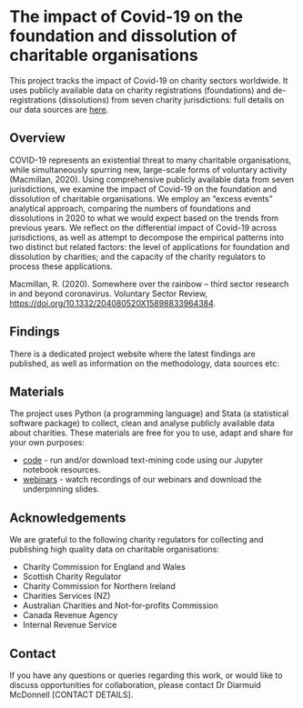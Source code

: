 # The impact of Covid-19 on the foundation and dissolution of charitable organisations

This project tracks the impact of Covid-19 on charity sectors worldwide. It uses publicly available data on charity registrations (foundations) and de-registrations (dissolutions) from seven charity jurisdictions: full details on our data sources are <a href="" target=_blank>here</a>.

## Overview

COVID-19 represents an existential threat to many charitable organisations, while simultaneously spurring new, large-scale forms of voluntary activity (Macmillan, 2020). Using comprehensive publicly available data from seven jurisdictions, we examine the impact of Covid-19 on the foundation and dissolution of charitable organisations. We employ an “excess events” analytical approach, comparing the numbers of foundations and dissolutions in 2020 to what we would expect based on the trends from previous years. We reflect on the differential impact of Covid-19 across jurisdictions, as well as attempt to decompose the empirical patterns into two distinct but related factors: the level of applications for foundation and dissolution by charities; and the capacity of the charity regulators to process these applications. 

Macmillan, R. (2020). Somewhere over the rainbow – third sector research in and beyond coronavirus. Voluntary Sector Review, https://doi.org/10.1332/204080520X15898833964384.

## Findings

There is a dedicated project website where the latest findings are published, as well as information on the methodology, data sources etc:

## Materials

The project uses Python (a programming language) and Stata (a statistical software package) to collect, clean and analyse publicly available data about charities. These materials are free for you to use, adapt and share for your own purposes:
* [code](./code) - run and/or download text-mining code using our Jupyter notebook resources.
* [webinars](./webinars) - watch recordings of our webinars and download the underpinning slides.

## Acknowledgements

We are grateful to the following charity regulators for collecting and publishing high quality data on charitable organisations:
* Charity Commission for England and Wales
* Scottish Charity Regulator
* Charity Commission for Northern Ireland
* Charities Services (NZ)
* Australian Charities and Not-for-profits Commission
* Canada Revenue Agency
* Internal Revenue Service

## Contact

If you have any questions or queries regarding this work, or would like to discuss opportunities for collaboration, please contact Dr Diarmuid McDonnell [CONTACT DETAILS].

